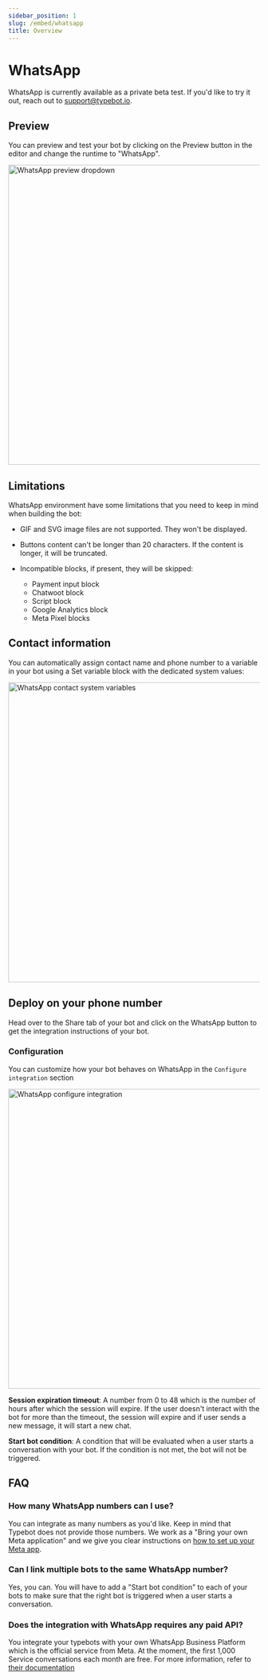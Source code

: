 ```yaml
---
sidebar_position: 1
slug: /embed/whatsapp
title: Overview
---
```


# WhatsApp

WhatsApp is currently available as a private beta test. If you'd like to try it out, reach out to support@typebot.io.

## Preview

You can preview and test your bot by clicking on the Preview button in the editor and change the runtime to "WhatsApp".

<img src="/img/whatsapp/preview-dropdown.png" alt="WhatsApp preview dropdown" width="600px" />

## Limitations

WhatsApp environment have some limitations that you need to keep in mind when building the bot:

- GIF and SVG image files are not supported. They won't be displayed.
- Buttons content can't be longer than 20 characters. If the content is longer, it will be truncated.
- Incompatible blocks, if present, they will be skipped:

  - Payment input block
  - Chatwoot block
  - Script block
  - Google Analytics block
  - Meta Pixel blocks

## Contact information

You can automatically assign contact name and phone number to a variable in your bot using a Set variable block with the dedicated system values:

<img src="/img/whatsapp/contact-var.png" alt="WhatsApp contact system variables" width="600px" />

## Deploy on your phone number

Head over to the Share tab of your bot and click on the WhatsApp button to get the integration instructions of your bot.

### Configuration

You can customize how your bot behaves on WhatsApp in the `Configure integration` section

<img src="/img/whatsapp/configure-integration.png" alt="WhatsApp configure integration" width="600px" />

**Session expiration timeout**: A number from 0 to 48 which is the number of hours after which the session will expire. If the user doesn't interact with the bot for more than the timeout, the session will expire and if user sends a new message, it will start a new chat.

**Start bot condition**: A condition that will be evaluated when a user starts a conversation with your bot. If the condition is not met, the bot will not be triggered.

## FAQ

### How many WhatsApp numbers can I use?

You can integrate as many numbers as you'd like. Keep in mind that Typebot does not provide those numbers. We work as a "Bring your own Meta application" and we give you clear instructions on [how to set up your Meta app](./whatsapp/create-meta-app).

### Can I link multiple bots to the same WhatsApp number?

Yes, you can. You will have to add a "Start bot condition" to each of your bots to make sure that the right bot is triggered when a user starts a conversation.

### Does the integration with WhatsApp requires any paid API?

You integrate your typebots with your own WhatsApp Business Platform which is the official service from Meta. At the moment, the first 1,000 Service conversations each month are free. For more information, refer to [their documentation](https://developers.facebook.com/docs/whatsapp/cloud-api/get-started#pricing---payment-methods)
